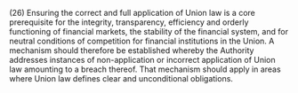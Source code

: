 (26) Ensuring the correct and full application of Union law is a core prerequisite for the integrity, transparency, efficiency and orderly functioning of financial markets, the stability of the financial system, and for neutral conditions of competition for financial institutions in the Union. A mechanism should therefore be established whereby the Authority addresses instances of non-application or incorrect application of Union law amounting to a breach thereof. That mechanism should apply in areas where Union law defines clear and unconditional obligations.